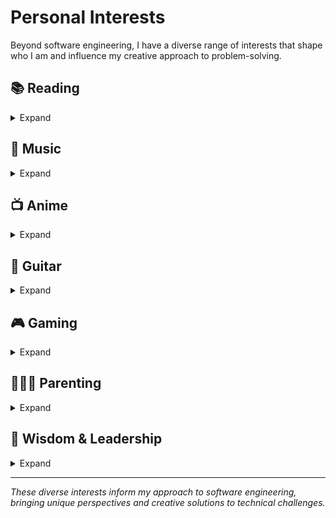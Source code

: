 # Personal Interests

Beyond software engineering, I have a diverse range of interests that shape who I am and influence my creative approach to problem-solving.

## 📚 Reading
<details>
<summary>Expand</summary>

Reading keeps my mind sharp and provides new perspectives. I enjoy a variety of genres including:

- Technical books on software engineering
- Leadership and personal development
- Science fiction and fantasy
</details>

## 🎵 Music
<details>
<summary>Expand</summary>

Music is an essential part of my life, with tastes spanning across multiple genres:

### Genres I Enjoy

| Genre | What I Appreciate |
| ----- | ----------------- |
| Rap & Hip-Hop | Lyrical complexity and storytelling |
| Classical | Structure and emotional depth |
| Spanish Guitar | Technical skill and cultural richness |
| Mexican Music | Cultural connection (Mariachi, Ranchera, Norteña, Corridos) |
| Electronic | Innovation in Dubstep and Techno |
</details>

## 📺 Anime
<details>
<summary>Expand</summary>

Anime provides both entertainment and surprising insights into storytelling and character development:

```mermaid
graph TD
    A[My Anime Universe] --> B[Dragon Ball Saga]
    A --> C[Battle Shonen]
    A --> D[Psychological & Dark]
    
    B --> B1[Dragon Ball]
    B --> B2[Dragon Ball Z]
    B --> B3[Dragon Ball Super]
    B --> B4[Dragon Ball GT]
    B --> B5[Dragon Ball Daima]
    
    C --> C1[One Punch Man]
    C --> C2[Solo Leveling]
    C --> C3[Demon Slayer]
    C --> C4[One Piece]
    C --> C5[Attack on Titan]
    C --> C6[Kaiju No. 8]
    
    C3 --> C3a[Beautiful Animation]
    C3 --> C3b[Compelling Characters]
    
    C4 --> C4a[Epic Worldbuilding]
    C4 --> C4b[Character Growth]
    
    C5 --> C5a[Complex Narrative]
    C5 --> C5b[Dark Themes]
    
    D --> D1[Death Note]
    D --> D2[Monster]
    D --> D3[Berserk]
    
    D1 --> D1a[Cat and Mouse Thriller]
    D1 --> D1b[Moral Questions]
    
    D2 --> D2a[Psychological Depth]
    D2 --> D2b[Masterful Storytelling]
    
    D3 --> D3a[Dark Fantasy]
    D3 --> D3b[Incredible Art]
    
    style A fill:#6d4c9c,stroke:#333,stroke-width:4px,color:#fff
    style B fill:#3a7ca5,stroke:#333,stroke-width:2px,color:#fff
    style C fill:#3a7ca5,stroke:#333,stroke-width:2px,color:#fff
    style D fill:#3a7ca5,stroke:#333,stroke-width:2px,color:#fff
```

The variety of anime I enjoy reflects my interest in both action-packed entertainment and deeply complex narratives that challenge conventional thinking.
</details>

## 🎸 Guitar
<details>
<summary>Expand</summary>

While I'm an appreciator rather than a player, Spanish guitar music represents the perfect blend of technical skill and emotional expression. I admire artists who can tell stories through their instruments.
</details>

## 🎮 Gaming
<details>
<summary>Expand</summary>

As a gaming generalist, I appreciate many different genres and platforms. Games provide not just entertainment but often valuable lessons in:

- Strategic thinking
- Resource management
- Storytelling
- Problem-solving under pressure
</details>

## 👨‍👧‍👧 Parenting
<details>
<summary>Expand</summary>

Father to two wonderful daughters, I'm constantly learning and growing in this most important role:

- Developing effective communication strategies
- Finding the balance between guidance and independence
- Creating meaningful family traditions
- Learning from other parents' experiences
</details>

## 🧠 Wisdom & Leadership
<details>
<summary>Expand</summary>

I'm passionate about developing as a leader and gaining wisdom through:

- Reading classic and modern philosophy
- Studying leadership principles from diverse sources
- Learning tactical approaches to complex problems
- Understanding human psychology and communication
- Applying military discipline and precision to civilian life
</details>

---

*These diverse interests inform my approach to software engineering, bringing unique perspectives and creative solutions to technical challenges.*